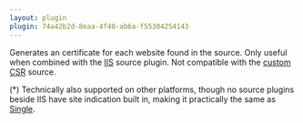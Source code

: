 ```yaml
---
layout: plugin
plugin: 74a42b2d-8eaa-4f40-ab6a-f55304254143
---
```

Generates an certificate for each website found in the source. Only useful when combined with the [IIS](/reference/plugins/source/IIS) source plugin. Not compatible with the [custom CSR](/reference/plugins/source/csr) source.

(*) Technically also supported on other platforms, though no source plugins beside IIS have site indication built in, making it practically the same as [Single](/single.md).